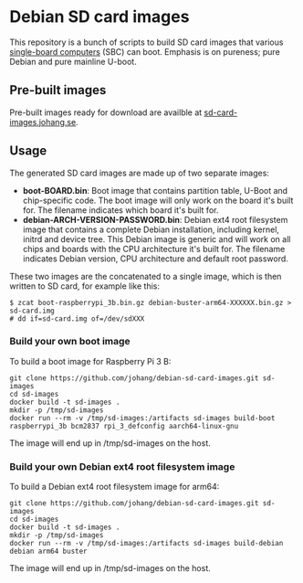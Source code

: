 # Debian SD card images

This repository is a bunch of scripts to build SD card images that various [single-board computers](https://en.wikipedia.org/wiki/Single-board_computer) (SBC) can boot. Emphasis is on pureness; pure Debian and pure mainline U-boot.

## Pre-built images

Pre-built images ready for download are availble at [sd-card-images.johang.se](https://sd-card-images.johang.se).

## Usage

The generated SD card images are made up of two separate images:

* **boot-BOARD.bin**: Boot image that contains partition table, U-Boot and chip-specific code. The boot image will only work on the board it's built for. The filename indicates which board it's built for.
* **debian-ARCH-VERSION-PASSWORD.bin**: Debian ext4 root filesystem image that contains a complete Debian installation, including kernel, initrd and device tree. This Debian image is generic and will work on all chips and boards with the CPU architecture it's built for. The filename indicates Debian version, CPU architecture and default root password.

These two images are the concatenated to a single image, which is then written to SD card, for example like this:

    $ zcat boot-raspberrypi_3b.bin.gz debian-buster-arm64-XXXXXX.bin.gz > sd-card.img
    # dd if=sd-card.img of=/dev/sdXXX

### Build your own boot image

To build a boot image for Raspberry Pi 3 B:

    git clone https://github.com/johang/debian-sd-card-images.git sd-images
    cd sd-images
    docker build -t sd-images .
    mkdir -p /tmp/sd-images
    docker run --rm -v /tmp/sd-images:/artifacts sd-images build-boot raspberrypi_3b bcm2837 rpi_3_defconfig aarch64-linux-gnu

The image will end up in /tmp/sd-images on the host.

### Build your own Debian ext4 root filesystem image

To build a Debian ext4 root filesystem image for arm64:

    git clone https://github.com/johang/debian-sd-card-images.git sd-images
    cd sd-images
    docker build -t sd-images .
    mkdir -p /tmp/sd-images
    docker run --rm -v /tmp/sd-images:/artifacts sd-images build-debian debian arm64 buster

The image will end up in /tmp/sd-images on the host.
